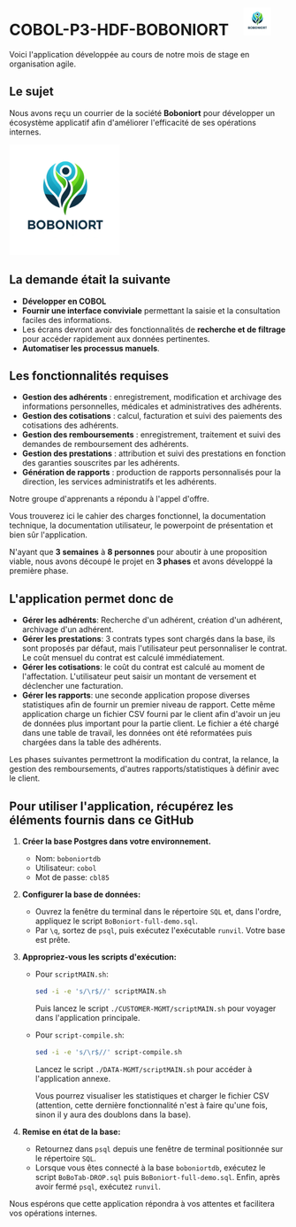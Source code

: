 
# COBOL-P3-HDF-BOBONIORT&nbsp;&nbsp;&nbsp; <img src="Boboniort.png" width="50" />

Voici l'application développée au cours de notre mois de stage en organisation agile.

## Le sujet
Nous avons reçu un courrier de la société **Boboniort** pour développer un écosystème applicatif afin d'améliorer l'efficacité de ses opérations internes.

<img src="boboniort.png" width="200" />

## La demande était la suivante
- **Développer en COBOL**
- **Fournir une interface conviviale** permettant la saisie et la consultation faciles des informations.
- Les écrans devront avoir des fonctionnalités de **recherche et de filtrage** pour accéder rapidement aux données pertinentes.
- **Automatiser les processus manuels**.

## Les fonctionnalités requises
- **Gestion des adhérents** : enregistrement, modification et archivage des informations personnelles, médicales et administratives des adhérents.
- **Gestion des cotisations** : calcul, facturation et suivi des paiements des cotisations des adhérents.
- **Gestion des remboursements** : enregistrement, traitement et suivi des demandes de remboursement des adhérents.
- **Gestion des prestations** : attribution et suivi des prestations en fonction des garanties souscrites par les adhérents.
- **Génération de rapports** : production de rapports personnalisés pour la direction, les services administratifs et les adhérents.

Notre groupe d'apprenants a répondu à l'appel d'offre.

Vous trouverez ici le cahier des charges fonctionnel, la documentation technique, la documentation utilisateur, le powerpoint de présentation et bien sûr l'application.

N'ayant que **3 semaines** à **8 personnes** pour aboutir à une proposition viable, nous avons découpé le projet en **3 phases** et avons développé la première phase.

## L'application permet donc de
- **Gérer les adhérents**: Recherche d'un adhérent, création d'un adhérent, archivage d'un adhérent.
- **Gérer les prestations**: 3 contrats types sont chargés dans la base, ils sont proposés par défaut, mais l'utilisateur peut personnaliser le contrat. Le coût mensuel du contrat est calculé immédiatement.
- **Gérer les cotisations**: le coût du contrat est calculé au moment de l'affectation. L'utilisateur peut saisir un montant de versement et déclencher une facturation.
- **Gérer les rapports**: une seconde application propose diverses statistiques afin de fournir un premier niveau de rapport. Cette même application charge un fichier CSV fourni par le client afin d'avoir un jeu de données plus important pour la partie client. Le fichier a été chargé dans une table de travail, les données ont été reformatées puis chargées dans la table des adhérents.

Les phases suivantes permettront la modification du contrat, la relance, la gestion des remboursements, d'autres rapports/statistiques à définir avec le client.

## Pour utiliser l'application, récupérez les éléments fournis dans ce GitHub

1. **Créer la base Postgres dans votre environnement.**
   - Nom: `boboniortdb`
   - Utilisateur: `cobol`
   - Mot de passe: `cbl85`

2. **Configurer la base de données:**
   - Ouvrez la fenêtre du terminal dans le répertoire `SQL` et, dans l'ordre, appliquez le script `BoBoniort-full-demo.sql`.
   - Par `\q`, sortez de `psql`, puis exécutez l'exécutable `runvil`. Votre base est prête.

3. **Appropriez-vous les scripts d'exécution:**
   - Pour `scriptMAIN.sh`: 
     ```sh
     sed -i -e 's/\r$//' scriptMAIN.sh
     ```
     Puis lancez le script `./CUSTOMER-MGMT/scriptMAIN.sh` pour voyager dans l'application principale.
   - Pour `script-compile.sh`: 
     ```sh
     sed -i -e 's/\r$//' script-compile.sh
     ```
     Lancez le script `./DATA-MGMT/scriptMAIN.sh` pour accéder à l'application annexe.

     Vous pourrez visualiser les statistiques et charger le fichier CSV (attention, cette dernière fonctionnalité n'est à faire qu'une fois, sinon il y aura des doublons dans la base).

4. **Remise en état de la base:**
   - Retournez dans `psql` depuis une fenêtre de terminal positionnée sur le répertoire `SQL`.
   - Lorsque vous êtes connecté à la base `boboniortdb`, exécutez le script `BoBoTab-DROP.sql` puis `BoBoniort-full-demo.sql`. Enfin, après avoir fermé `psql`, exécutez `runvil`.

Nous espérons que cette application répondra à vos attentes et facilitera vos opérations internes.

